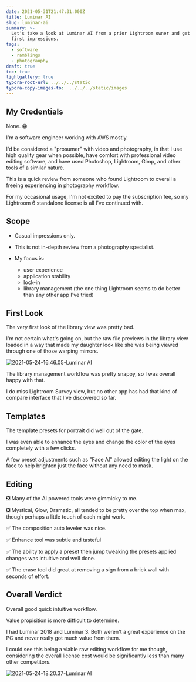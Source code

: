 ```yaml
---
date: 2021-05-31T21:47:31.000Z
title: Luminar AI
slug: luminar-ai
summary: >-
  Let's take a look at Luminar AI from a prior Lightroom owner and get some
  first impressions.
tags:
  - software
  - ramblings
  - photograophy
draft: true
toc: true
lightgallery: true
typora-root-url: ../../../static
typora-copy-images-to:  ../../../static/images
---
```


## My Credentials

None. 😀

I'm a software engineer working with AWS mostly.

I'd be considered a "prosumer" with video and photography, in that I use high quality gear when possible, have comfort with professional video editing software, and have used Photoshop, Lightroom, Gimp, and other tools of a similar nature.

This is a quick review from someone who found Lightroom to overall a freeing experiencing in photography workflow.

For my occasional usage, I'm not excited to pay the subscription fee, so my Lightroom 6 standalone license is all I've continued with.

## Scope

- Casual impressions only.
- This is not in-depth review from a photography specialist.
- My focus is:

  - user experience
  - application stability
  - lock-in
  - library management (the one thing Lightroom seems to do better than any other app I've tried)

## First Look

The very first look of the library view was pretty bad.

I'm not certain what's going on, but the raw file previews in the library view loaded in a way that made my daughter look like she was being viewed through one of those warping mirrors.

![2021-05-24-16.46.05-Luminar AI](/images/2021-05-24-16.46.05-luminar-ai.png)

The library management workflow was pretty snappy, so I was overall happy with that.

I do miss Lightroom Survey view, but no other app has had that kind of compare interface that I've discovered so far.

## Templates

The template presets for portrait did well out of the gate.

I was even able to enhance the eyes and change the color of the eyes completely with a few clicks.

A few preset adjustments such as "Face AI" allowed editing the light on the face to help brighten just the face without any need to mask.

## Editing

❎ Many of the AI powered tools were gimmicky to me.

❎ Mystical, Glow, Dramatic, all tended to be pretty over the top when max, though perhaps a little touch of each might work.

✅ The composition auto leveler was nice.

✅ Enhance tool was subtle and tasteful

✅ The ability to apply a preset then jump tweaking the presets applied changes was intuitive and well done.

✅ The erase tool did great at removing a sign from a brick wall with seconds of effort.

## Overall Verdict

Overall good quick intuitive workflow.

Value propisition is more difficult to determine.

I had Luminar 2018 and Luminar 3. Both weren't a great experience on the PC and never really got much value from them.

I could see this being a viable raw editing workflow for me though, considering the overall license cost would be significantly less than many other competitors.

![2021-05-24-18.20.37-Luminar AI](/images/2021-05-24-18.20.37-luminar-ai.png)
